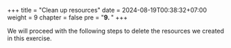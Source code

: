 +++
title = "Clean up resources"
date = 2024-08-19T00:38:32+07:00
weight = 9
chapter = false
pre = "<b>9. </b>"
+++

We will proceed with the following steps to delete the resources we created in this exercise.

